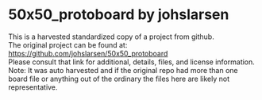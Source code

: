 
# 50x50_protoboard by johslarsen  
This is a harvested standardized copy of a project from github.  
The original project can be found at:  
https://github.com/johslarsen/50x50_protoboard  
Please consult that link for additional, details, files, and license information.  
Note: It was auto harvested and if the original repo had more than one board file or anything out of the ordinary the files here are likely not representative.  
    